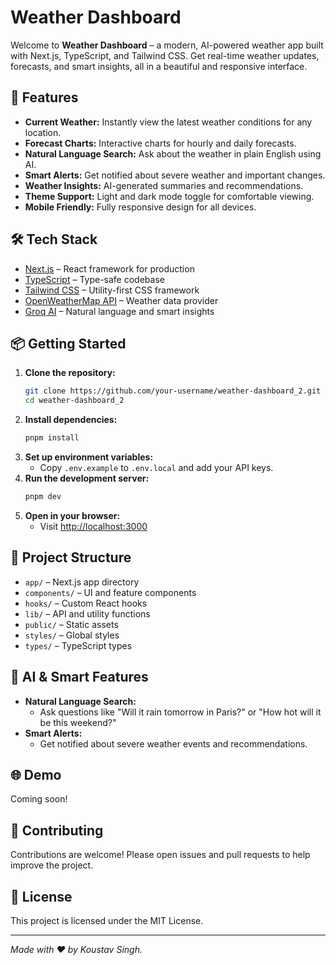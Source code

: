 # Weather Dashboard

Welcome to **Weather Dashboard** – a modern, AI-powered weather app built with Next.js, TypeScript, and Tailwind CSS. Get real-time weather updates, forecasts, and smart insights, all in a beautiful and responsive interface.

## 🚀 Features

- **Current Weather:** Instantly view the latest weather conditions for any location.
- **Forecast Charts:** Interactive charts for hourly and daily forecasts.
- **Natural Language Search:** Ask about the weather in plain English using AI.
- **Smart Alerts:** Get notified about severe weather and important changes.
- **Weather Insights:** AI-generated summaries and recommendations.
- **Theme Support:** Light and dark mode toggle for comfortable viewing.
- **Mobile Friendly:** Fully responsive design for all devices.

## 🛠️ Tech Stack

- [Next.js](https://nextjs.org/) – React framework for production
- [TypeScript](https://www.typescriptlang.org/) – Type-safe codebase
- [Tailwind CSS](https://tailwindcss.com/) – Utility-first CSS framework
- [OpenWeatherMap API](https://openweathermap.org/) – Weather data provider
- [Groq AI](https://groq.com/) – Natural language and smart insights

## 📦 Getting Started

1. **Clone the repository:**
   ```sh
   git clone https://github.com/your-username/weather-dashboard_2.git
   cd weather-dashboard_2
   ```
2. **Install dependencies:**
   ```sh
   pnpm install
   ```
3. **Set up environment variables:**
   - Copy `.env.example` to `.env.local` and add your API keys.
4. **Run the development server:**
   ```sh
   pnpm dev
   ```
5. **Open in your browser:**
   - Visit [http://localhost:3000](http://localhost:3000)

## 📁 Project Structure

- `app/` – Next.js app directory
- `components/` – UI and feature components
- `hooks/` – Custom React hooks
- `lib/` – API and utility functions
- `public/` – Static assets
- `styles/` – Global styles
- `types/` – TypeScript types

## 🤖 AI & Smart Features

- **Natural Language Search:**
  - Ask questions like "Will it rain tomorrow in Paris?" or "How hot will it be this weekend?"
- **Smart Alerts:**
  - Get notified about severe weather events and recommendations.

## 🌐 Demo

Coming soon!

## 🙌 Contributing

Contributions are welcome! Please open issues and pull requests to help improve the project.

## 📄 License

This project is licensed under the MIT License.

---

*Made with ❤️ by Koustav Singh.*
